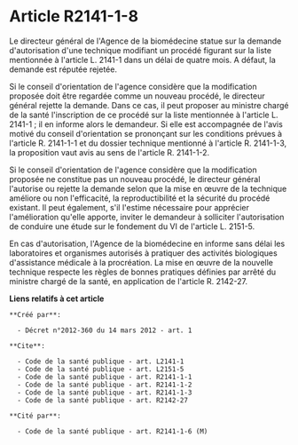 # Article R2141-1-8

Le directeur général de l'Agence de la biomédecine statue sur la demande d'autorisation d'une technique modifiant un procédé
figurant sur la liste mentionnée à l'article L. 2141-1 dans un délai de quatre mois. A défaut, la demande est réputée
rejetée. 

Si le conseil d'orientation de l'agence considère que la modification proposée doit être regardée comme un nouveau procédé,
le directeur général rejette la demande. Dans ce cas, il peut proposer au ministre chargé de la santé l'inscription de ce
procédé sur la liste mentionnée à l'article L. 2141-1 ; il en informe alors le demandeur. Si elle est accompagnée de l'avis
motivé du conseil d'orientation se prononçant sur les conditions prévues à l'article R. 2141-1-1 et du dossier technique
mentionné à l'article R. 2141-1-3, la proposition vaut avis au sens de l'article R. 2141-1-2. 

Si le conseil d'orientation de l'agence considère que la modification proposée ne constitue pas un nouveau procédé, le
directeur général l'autorise ou rejette la demande selon que la mise en œuvre de la technique améliore ou non l'efficacité,
la reproductibilité et la sécurité du procédé existant. Il peut également, s'il l'estime nécessaire pour apprécier
l'amélioration qu'elle apporte, inviter le demandeur à solliciter l'autorisation de conduire une étude sur le fondement du VI
de l'article L. 2151-5. 

En cas d'autorisation, l'Agence de la biomédecine en informe sans délai les laboratoires et organismes autorisés à pratiquer
des activités biologiques d'assistance médicale à la procréation. La mise en œuvre de la nouvelle technique respecte les
règles de bonnes pratiques définies par arrêté du ministre chargé de la santé, en application de l'article R. 2142-27.

**Liens relatifs à cet article**

	**Créé par**:

	  - Décret n°2012-360 du 14 mars 2012 - art. 1

	**Cite**:

	  - Code de la santé publique - art. L2141-1
	  - Code de la santé publique - art. L2151-5
	  - Code de la santé publique - art. R2141-1-1
	  - Code de la santé publique - art. R2141-1-2
	  - Code de la santé publique - art. R2141-1-3
	  - Code de la santé publique - art. R2142-27

	**Cité par**:

	  - Code de la santé publique - art. R2141-1-6 (M)
